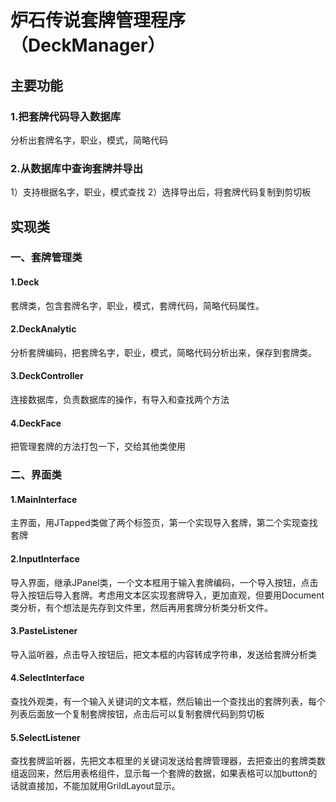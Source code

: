 # **炉石传说套牌管理程序（DeckManager）**

## 主要功能

### 1.把套牌代码导入数据库

  分析出套牌名字，职业，模式，简略代码

### 2.从数据库中查询套牌并导出

  1）支持根据名字，职业，模式查找
  2）选择导出后，将套牌代码复制到剪切板

## 实现类

### 一、套牌管理类

#### 1.Deck

套牌类，包含套牌名字，职业，模式，套牌代码，简略代码属性。

#### 2.DeckAnalytic

分析套牌编码，把套牌名字，职业，模式，简略代码分析出来，保存到套牌类。

#### 3.DeckController

连接数据库，负责数据库的操作，有导入和查找两个方法

#### 4.DeckFace

把管理套牌的方法打包一下，交给其他类使用

### 二、界面类

#### 1.MainInterface

主界面，用JTapped类做了两个标签页，第一个实现导入套牌，第二个实现查找套牌

#### 2.InputInterface

导入界面，继承JPanel类，一个文本框用于输入套牌编码，一个导入按钮，点击导入按钮后导入套牌。考虑用文本区实现套牌导入，更加直观，但要用Document类分析，有个想法是先存到文件里，然后再用套牌分析类分析文件。

#### 3.PasteListener

导入监听器，点击导入按钮后，把文本框的内容转成字符串，发送给套牌分析类

#### 4.SelectInterface

查找外观类，有一个输入关键词的文本框，然后输出一个查找出的套牌列表，每个列表后面放一个复制套牌按钮，点击后可以复制套牌代码到剪切板

#### 5.SelectListener

查找套牌监听器，先把文本框里的关键词发送给套牌管理器，去把查出的套牌类数组返回来，然后用表格组件，显示每一个套牌的数据，如果表格可以加button的话就直接加，不能加就用GrildLayout显示。